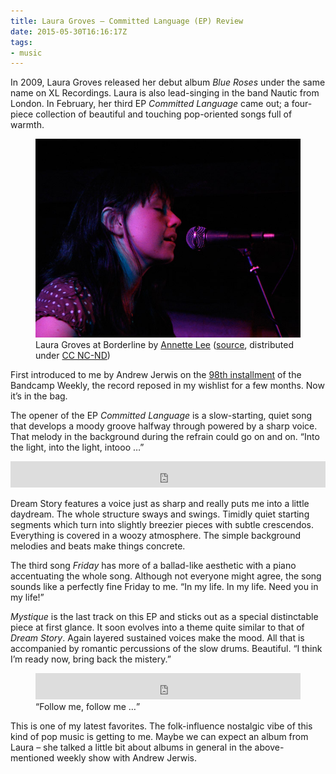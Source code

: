 ```yaml
---
title: Laura Groves – Committed Language (EP) Review
date: 2015-05-30T16:16:17Z
tags:
- music
---
```

In 2009, Laura Groves released her debut album _Blue Roses_ under the same name on XL Recordings. Laura is also lead-singing in the band Nautic from London. In February, her third EP _Committed Language_ came out; a four-piece collection of beautiful and touching pop-oriented songs full of warmth.

<figure>
  <img alt="Laura Groves at Borderline by Annette Lee" src="/img/posts/laura-groves-by-annette-lee.jpg">
  <figcaption>Laura Groves at Borderline by <a href="http://www.annette-lee.com/">Annette Lee</a> (<a href="https://www.flickr.com/photos/loveleeannette/1107075605">source</a>, distributed under <a href="https://creativecommons.org/licenses/by-nc-nd/2.0/">CC NC-ND</a>)</figcaption>
</figure>

First introduced to me by Andrew Jerwis on the [98th installment](https://bandcamp.com/?show=114) of the Bandcamp Weekly, the record reposed in my wishlist for a few months. Now it’s in the bag.

The opener of the EP *Committed Language*  is a slow-starting, quiet song that develops a moody groove halfway through powered by a sharp voice. That melody in the background during the refrain could go on and on. “Into the light, into the light, intooo …”

<iframe style="border: 0; width: 100%; height: 42px;" src="https://bandcamp.com/EmbeddedPlayer/album=1858991505/size=small/bgcol=ffffff/track=146270167/transparent=true/" seamless><a href="http://lauragroves.bandcamp.com/album/committed-language-ep">Laura Groves – Committed Language (EP)</a></iframe>

Dream Story features a voice just as sharp and really puts me into a little daydream. The whole structure sways and swings. Timidly quiet starting segments which turn into slightly breezier pieces with subtle crescendos. Everything is covered in a woozy atmosphere. The simple background melodies and beats make things concrete.

The third song *Friday* has more of a ballad-like aesthetic with a piano accentuating the whole song. Although not everyone might agree, the song sounds like a perfectly fine Friday to me. “In my life. In my life. Need you in my life!”

*Mystique* is the last track on this EP and sticks out as a special distinctable piece at first glance. It soon evolves into a theme quite similar to that of *Dream Story*. Again layered sustained voices make the mood. All that is accompanied by romantic percussions of the slow drums. Beautiful. “I think I’m ready now, bring back the mistery.”

<figure>
  <iframe style="border: 0; width: 100%; height: 42px;" src="https://bandcamp.com/EmbeddedPlayer/album=562937539/size=small/bgcol=ffffff/track=1001647541/transparent=true/" seamless><a href="http://nautic.bandcamp.com/album/navy-blue-ep">Nautic – Navy Blue (EP)</a></iframe>
  <figcaption><q>Follow me, follow me …</q></figcaption>
</figure>

This is one of my latest favorites. The folk-influence nostalgic vibe of this kind of pop music is getting to me. Maybe we can expect an album from Laura – she talked a little bit about albums in general in the above-mentioned weekly show with Andrew Jerwis.
